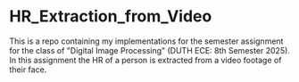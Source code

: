# HR_Extraction_from_Video
This is a repo containing my implementations for the semester assignment for the class of "Digital Image Processing" (DUTH ECE: 8th Semester 2025). In this assignment the HR of a person is extracted from a video footage of their face. 
